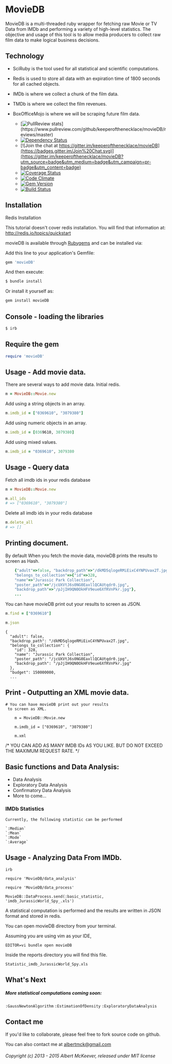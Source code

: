 # MovieDB

 MovieDB is a multi-threaded ruby wrapper for fetching raw Movie or TV Data from IMDb and performing a variety of high-level statistics.
 The objective and usage of this tool is to allow media producers to collect raw film data to make logical business decisions.

## Technology
* SciRuby is the tool used for all statistical and scientific computations.
* Redis is used to store all data with an expiration time of 1800 seconds for all cached objects.
* IMDb is where we collect a chunk of the film data.
* TMDb is where we collect the film revenues.
* BoxOfficeMojo is where we will be scraping future film data.

  - [![PullReview stats](https://www.pullreview.com/github/keeperofthenecklace/movieDB/badges/master.svg?)](https://www.pullreview.com/github/keeperofthenecklace/movieDB/reviews/master)
  - [![Dependency Status](https://gemnasium.com/keeperofthenecklace/movieDB.svg)](https://gemnasium.com/keeperofthenecklace/movieDB)
  - [![Join the chat at https://gitter.im/keeperofthenecklace/movieDB](https://badges.gitter.im/Join%20Chat.svg)](https://gitter.im/keeperofthenecklace/movieDB?utm_source=badge&utm_medium=badge&utm_campaign=pr-badge&utm_content=badge)
  - [![Coverage Status](https://coveralls.io/repos/keeperofthenecklace/movieDB/badge.svg?branch=master&service=github)](https://coveralls.io/github/keeperofthenecklace/movieDB?branch=master)
  - [![Code Climate](https://codeclimate.com/github/keeperofthenecklace/movieDB.png)](https://codeclimate.com/github/keeperofthenecklace/movieDB)
  - [![Gem Version](https://badge.fury.io/rb/movieDB.png)](http://badge.fury.io/rb/movieDB)
  - [![Build Status](https://secure.travis-ci.org/keeperofthenecklace/movieDB.png?branch=master)](http://travis-ci.org/keeperofthenecklace/movieDB)

## Installation

Redis Installation

  This tutorial doesn't cover redis installation.
  You will find that information at: http://redis.io/topics/quickstart


movieDB is available through [Rubygems](http://rubygems.org/gems/movieDB) and can be installed via:

Add this line to your application's Gemfile:

``` ruby
gem 'movieDB'
```

And then execute:

``` ruby
$ bundle install
```

Or install it yourself as:

``` ruby
gem install movieDB
```

## Console - loading the libraries

``` bash
$ irb
```

## Require the gem

```ruby
require 'movieDB'
```

## Usage - Add movie data.

There are several ways to add movie data.
Initial redis.

``` ruby
m = MovieDB::Movie.new
```
Add using a string objects in an array.
``` ruby
m.imdb_id = ["0369610", "3079380"]
```

Add using numeric objects in an array.
``` ruby
m.imdb_id = [0369610, 3079380]
```

Add using mixed values.
``` ruby
m.imdb_id = "0369610", 3079380
```

## Usage - Query data
Fetch all imdb ids in your redis database

``` ruby
m = MovieDB::Movie.new

m.all_ids
# => ["0369610", "3079380"]
```

Delete all imdb ids in your redis database

``` ruby
m.delete_all
# => []
```

## Printing document.

By default When you fetch the movie data, movieDB
prints the results to screen as Hash.

``` ruby
    {"adult"=>false, "backdrop_path"=>"/dkMD5qlogeRMiEixC4YNPUvax2T.jpg",
    "belongs_to_collection"=>{"id"=>328,
    "name"=>"Jurassic Park Collection",
    "poster_path"=>"/jcUXVtJ6s0NG0EaxllQCAUtqdr0.jpg",
    "backdrop_path"=>"/pJjIH9QN0OkHFV9eue6XfRVnPkr.jpg"},
    ...
```

You can have movieDB print out your results to screen as JSON.

``` ruby
m.find = ["0369610"]

m.json

```
    {
      "adult": false,
      "backdrop_path": "/dkMD5qlogeRMiEixC4YNPUvax2T.jpg",
      "belongs_to_collection": {
        "id": 328,
        "name": "Jurassic Park Collection",
        "poster_path": "/jcUXVtJ6s0NG0EaxllQCAUtqdr0.jpg",
        "backdrop_path": "/pJjIH9QN0OkHFV9eue6XfRVnPkr.jpg"
      },
      "budget": 150000000,
      ...

## Print - Outputting an XML movie data.
    # You can have movieDB print out your results
     to screen as XML.

        m = MovieDB::Movie.new

        m.imdb_id = ["0369610", "3079380"]

        m.xml

  /* YOU CAN ADD AS MANY IMDB IDs AS YOU LIKE. BUT DO NOT EXCEED THE MAXIMUM REQUEST RATE. */
## Basic functions and Data Analysis:

* Data Analysis
* Exploratory Data Analysis
* Confirmatory Data Analysis
* More to come...

### IMDb Statistics
    Currently, the following statistic can be performed

    `:Median`
    `:Mean`
    `:Mode`
    `:Average`


## Usage - Analyzing Data From IMDb.

    irb

    require 'MovieDB/data_analysis'

    require 'MovieDB/data_process'

    MovieDB::DataProcess.send(:basic_statistic, 'imdb_JurassicWorld_Spy_.xls')

A statistical computation is performed and the results are written in JSON format and stored
  in redis.


You can open movieDB directory from your terminal.

Assuming you are using vim as your IDE,

    EDITOR=vi bundle open movieDB

Inside the reports directory you will find this file.

    Statistic_imdb_JurassicWorld_Spy.xls

## What's Next

##### More statistical computations coming soon:

`:GaussNewtonAlgorithm`
`:EstimationOfDensity`
`:ExploratoryDataAnalysis`

## Contact me

If you'd like to collaborate, please feel free to fork source code on github.

You can also contact me at albertmck@gmail.com

###### Copyright (c) 2013 - 2015 Albert McKeever, released under MIT license
